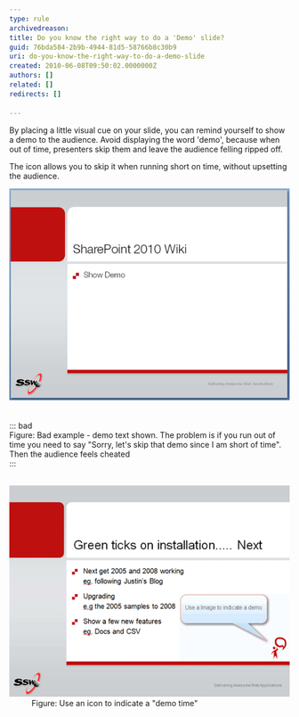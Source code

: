```yaml
---
type: rule
archivedreason: 
title: Do you know the right way to do a 'Demo' slide?
guid: 76bda584-2b9b-4944-81d5-58766b8c30b9
uri: do-you-know-the-right-way-to-do-a-demo-slide
created: 2010-06-08T09:50:02.0000000Z
authors: []
related: []
redirects: []

---
```


By placing a little visual cue on your slide, you can remind yourself to show a demo to the audience. Avoid displaying the word 'demo', because when out of time, presenters skip them and leave the audience felling ripped off.   
<!--endintro-->

The icon allows you to skip it when running short on time, without upsetting the audience.
<dl>    <dt><img class="ms-rteCustom-ImageArea" src="DemoBad.gif" alt=""> </dt>
    <br><br>::: bad<br>Figure: Bad example - demo text shown. The problem is if you run out of time you need to say "Sorry, let's skip that demo since I am short of time". Then the audience feels cheated<br>:::<br><br></dl><dl>    <dt><img class="ms-rteCustom-ImageArea" src="demo.gif" alt=""> </dt>
    <dd class="ms-rteCustom-FigureGood">Figure: Use an icon to indicate a "demo time"</dd></dl>
